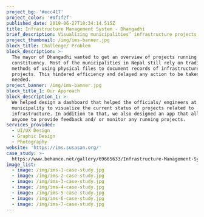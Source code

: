 ```yaml
---
project_bg: '#ecc417'
project_color: '#0f1f2f'
published_date: 2019-06-27T10:34:14.515Z
title: Infrastructure Management System - Dhangadhi
brief_description: Visualizing municipalities’ infrastructure projects
project_thumbnail: /img/ims-banner.jpg
block_title: Challenge/ Problem
block_description: >-
  The mayor of Dhangadhi wanted to get an overview of projects running in his
  constituency. Most of the municipalities in Nepal still rely on traditional
  methods of using physical files to document records of infrastructure
  projects. This hindered efficiency and delayed any action to be taken where
  needed.
project_banner: /img/ims-banner.jpg
block_title_1: Our Approach
block_description_1: >-
  We helped design a dashboard that helped the officials/ engineers at the
  municipality to visualize the current status of projects related to
  infrastructure. In addition to that, we also designed an app that allowed
  anyone to provide feedback and/ or monitor any running projects.
services_provided:
  - UI/UX Design
  - Graphic Design
  - Photography
website: 'https://ims.susasan.org/'
case_study: >-
  https://www.behance.net/gallery/69665633/Infrastructure-Management-System-Dhangadhi
image_list:
  - image: /img/ims-1-case-study.jpg
  - image: /img/ims-2-case-study.jpg
  - image: /img/ims-3-case-study.jpg
  - image: /img/ims-4-case-study.jpg
  - image: /img/ims-5-case-study.jpg
  - image: /img/ims-6-case-study.jpg
  - image: /img/ims-7-case-study.jpg
---
```


